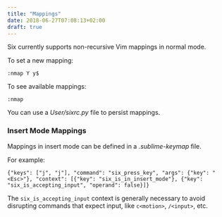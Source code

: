 ```yaml
---
title: "Mappings"
date: 2018-06-27T07:08:13+02:00
draft: true
---
```


Six currently supports
non-recursive Vim mappings in normal mode.

To set a new mapping:

```
:nmap Y y$
```

To see available mappings:

```
:nmap
```

You can use a *User/sixrc.py* file to persist mappings.

### Insert Mode Mappings

Mappings in insert mode can be defined
in a *.sublime-keymap* file.

For example:

```
{"keys": ["j", "j"], "command": "six_press_key", "args": {"key": "<Esc>"}, "context": [{"key": "six_is_in_insert_mode"}, {"key": "six_is_accepting_input", "operand": false}]}
```

The `six_is_accepting_input` context is generally necessary
to avoid disrupting commands that expect input,
like `c<motion>`, `/<input>`, etc.

